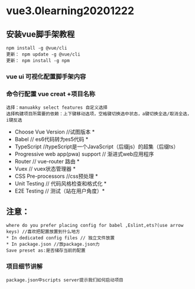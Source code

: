 # vue3.0learning20201222
## 安装vue脚手架教程
    npm install -g @vue/cli 
    更新： npm update -g @vue/cli
    更新： npm install -g npm
### vue ui 可视化配置脚手架内容
### 命令行配置 vue creat +项目名称
    选择：manuakky select features 自定义选择
    选择构建项目所需要的依赖：上下键移动选项，空格键切换选中状态，a键切换全选/取消全选，i键反选
* Choose Vue Version //试图版本  *
* Babel // es6代码转为es5代码 *
* TypeScript //typeScript是一个JavaScript（后缀js）的超集（后缀ts）
* Progressive web app(pwa) support // 渐进式web应用程序
* Router // vue-router 路由 *
* Vuex // vuex状态管理器 *
* CSS Pre-processors //css预处理 *
* Unit Testing // 代码风格检查和格式化 *
* E2E Testing // 测试（站在用户角度）*
## 注意：
    where do you prefer placing config for babel ,Eslint,ets?(use arrow keys) //喜欢把配置放置到什么地方
    * In dedicated config files // 独立文件放置
    * In package.json //放package.json力
    Save preset as:是否储存当前的配置 

### 项目细节讲解
    package.json中scripts server提示我们如何启动项目
    






    

